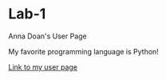 # Lab-1
Anna Doan's User Page

My favorite programming language is Python!

[Link to my user page](https://annadoannn.github.io/Lab-1/)